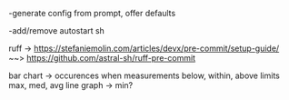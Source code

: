 -generate config from prompt, offer defaults

-add/remove autostart sh

ruff -> https://stefaniemolin.com/articles/devx/pre-commit/setup-guide/ ~~> https://github.com/astral-sh/ruff-pre-commit

bar chart -> occurences when measurements below, within, above limits
max, med, avg line graph -> min?